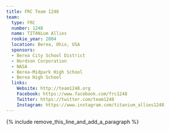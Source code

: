 ```yaml
---
title: FRC Team 1248
team:
  type: FRC
  number: 1248
  name: TITANium Allies
  rookie_year: 2004
  location: Berea, Ohio, USA
  sponsors:
  - Berea City School District
  - Nordson Corporation
  - NASA
  - Berea-Midpark High School
  - Berea High School
  links:
    Website: http://team1248.org
    Facebook: https://www.facebook.com/frc1248
    Twitter: https://twitter.com/team1248
    Instagram: https://www.instagram.com/titanium_allies1248
---
```


{% include remove_this_line_and_add_a_paragraph %}